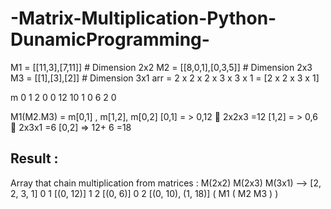 # -Matrix-Multiplication-Python-DunamicProgramming-


M1 = [[11,3],[7,11]] # Dimension 2x2
M2 = [[8,0,1],[0,3,5]] # Dimension 2x3
M3 = [[1],[3],[2]] # Dimension 3x1
arr = 2 x 2 x 2 x 3 x 3 x 1 = [2 x 2 x 3 x 1]

m	 0	1	  2
0	 0	12	10
1	    0	  6
2			    0

M1(M2.M3) = m[0,1] , m[1,2], m[0,2]
[0,1] = > 0,12  2x2x3 =12
[1,2] = > 0,6  2x3x1 =6
[0,2] => 12+ 6 =18

## Result : 
Array that chain multiplication from matrices : M(2x2) M(2x3) M(3x1) -->  [2, 2, 3, 1]
0 1 [(0, 12)]
1 2 [(0, 6)]
0 2 [(0, 10), (1, 18)]
( M1 ( M2 M3 ) )

